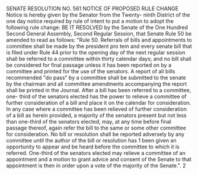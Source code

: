 SENATE RESOLUTION NO. 561
NOTICE OF PROPOSED RULE CHANGE
Notice is hereby given by the Senator from the Twenty-
ninth District of the one day notice required by rule
of intent to put a motion to adopt the following rule
change:
BE IT RESOLVED by the Senate of the One Hundred Second
General Assembly, Second Regular Session, that Senate Rule
50 be amended to read as follows:
"Rule 50. Referrals of bills and appointments to
committee shall be made by the president pro tem and every
senate bill that is filed under Rule 44 prior to the opening
day of the next regular session shall be referred to a
committee within thirty calendar days; and no bill shall be
considered for final passage unless it has been reported on
by a committee and printed for the use of the senators. A
report of all bills recommended "do pass" by a committee
shall be submitted to the senate by the chairman and all
committee amendments accompanying the report shall be
printed in the Journal.
After a bill has been referred to a committee, one-
third of the senators elected has the power to relieve a
committee of further consideration of a bill and place it on
the calendar for consideration. In any case where a
committee has been relieved of further consideration of a
bill as herein provided, a majority of the senators present
but not less than one-third of the senators elected, may, at
any time before final passage thereof, again refer the bill
to the same or some other committee for consideration. No
bill or resolution shall be reported adversely by any
committee until the author of the bill or resolution has
1
been given an opportunity to appear and be heard before the
committee to which it is referred.
One-third of the senators elected may relieve a
committee of an appointment and a motion to grant advice and
consent of the Senate to that appointment is then in order
upon a vote of the majority of the Senate.".
2